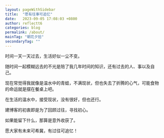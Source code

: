 ```yaml
---
layout: pageWithSidebar
title:  "愿有往事可追忆"
date:   2023-09-05 17:08:03 +0800
author: reflectt6
categories: blog
permalink: /about/
mainTag: "朝花夕拾"
secondaryTag: ""
---
```

时间一天一天过去，生活好似一尘不变。

随时间一起模糊远去的不光是陪了我几年时间的知识，还有过去的人、事以及自己。

现在常觉得我就像是温水中的青蛙，不满现状，但也失去了折腾的心气，可能食物的命运就是摆在餐桌上吧。

在生活的温水中，接受现状，没有很好，但也还行。

建博客的初衷即是为了回顾过往，寻找初心。

如果能留下什么，那算是意外收获了。

愿大家有未来可希冀，有过往可追忆！
